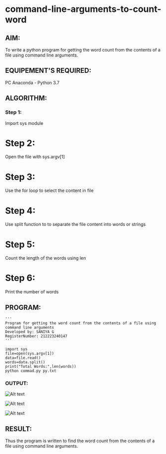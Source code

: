 # command-line-arguments-to-count-word
## AIM:
To write a python program for getting the word count from the contents of a file using command line arguments.
## EQUIPEMENT'S REQUIRED: 
PC
Anaconda - Python 3.7
## ALGORITHM: 
### Step 1:

Import sys module

# Step 2:
Open the file with sys.argv[1]

# Step 3:
Use the for loop to select the content in file

# Step 4:
Use split function to to separate the file content into words or strings

# Step 5:
Count the length of the words using len

# Step 6:
Print the number of words

## PROGRAM:
```
'''
Program for getting the word count from the contents of a file using command line arguments
Developed by: SANIYA G
RegisterNumber: 212223240147
'''

import sys
file=open(sys.argv[1])
data=file.read()
words=data.split()
print("Total Words:",len(words))
python commad.py py.txt
````
### OUTPUT:
![Alt text](1.png)

![Alt text](2.png)

![Alt text](3.png)
## RESULT:
Thus the program is written to find the word count from the contents of a file using command line arguments.

